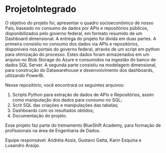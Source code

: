 # ProjetoIntegrado
O objetivo do projeto foi, apresentar o quadro socioeconômico de nosso País, baseado no consumo de dados por APIs e repositórios públicos, disponibilizados pelo governo federal, em formato resumido de um Dashboard dimensional.
A entrega do projeto foi divida em duas partes. A primeira consistiu no consumo dos dados via APIs e repositórios, disponíveis nos portais do governo federal, através de um script em python para otimização do processo. Estes dados foram armazenados em um arquivo no Blob Storage do Azure e consumidos na ingestão do banco de dados SQL Server.
A segunda parte consistiu na modelagem dimensional, para construção do Datawarehouse e desenvolvimento dos dashboards, utilizando PowerBi.

Nesse repositório, você encontrará os seguintes arquivos:
1. Scripts Python para extração de dados de APIs e Repositórios, assim como manipulação dos dados para consumo no SQL;
2. Scrit SQL das criações e manipulações das tabelas;
3. Dashboards com os resultados obtidos;
4. Documentação do projeto.

Esse projeto faz parte do treinamento BlueShift Academy, para formação de profissionais na área de Engenharia de Dados. 

Equipe responsável: Andréia Assis, Gustavo Gatta, Karin Esquina e Lusandro Araújo.
